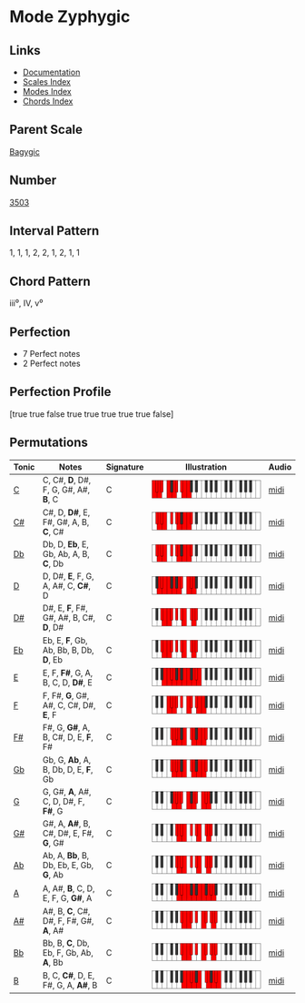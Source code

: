 # Mode Zyphygic

## Links

- [Documentation](README.md)
- [Scales Index](Scales.md)
- [Modes Index](Modes.md)
- [Chords Index](Chords.md)

## Parent Scale

[Bagygic](ScaleBagygic.md)

## Number

[3503](https://ianring.com/musictheory/scales/3503)

## Interval Pattern

1, 1, 1, 2, 2, 1, 2, 1, 1

## Chord Pattern

iii⁰, IV, v⁰

## Perfection

- 7 Perfect notes
- 2 Perfect notes

## Perfection Profile

[true true false true true true true true false]

## Permutations

| Tonic | Notes | Signature | Illustration | Audio |
|-------|-------|-----------|--------------|-------|
| [C](ModeCNaturalZyphygic.md) | C, C#, **D**, D#, F, G, G#, A#, **B**, C | C | ![CNaturalZyphygic](ModeCNaturalZyphygic.png) | [midi](https://github.com/edipermadi/music/blob/main/docs/ModeCNaturalZyphygic.mid?raw=true) |
| [C#](ModeCSharpZyphygic.md) | C#, D, **D#**, E, F#, G#, A, B, **C**, C# | C | ![CSharpZyphygic](ModeCSharpZyphygic.png) | [midi](https://github.com/edipermadi/music/blob/main/docs/ModeCSharpZyphygic.mid?raw=true) |
| [Db](ModeDFlatZyphygic.md) | Db, D, **Eb**, E, Gb, Ab, A, B, **C**, Db | C | ![DFlatZyphygic](ModeDFlatZyphygic.png) | [midi](https://github.com/edipermadi/music/blob/main/docs/ModeDFlatZyphygic.mid?raw=true) |
| [D](ModeDNaturalZyphygic.md) | D, D#, **E**, F, G, A, A#, C, **C#**, D | C | ![DNaturalZyphygic](ModeDNaturalZyphygic.png) | [midi](https://github.com/edipermadi/music/blob/main/docs/ModeDNaturalZyphygic.mid?raw=true) |
| [D#](ModeDSharpZyphygic.md) | D#, E, **F**, F#, G#, A#, B, C#, **D**, D# | C | ![DSharpZyphygic](ModeDSharpZyphygic.png) | [midi](https://github.com/edipermadi/music/blob/main/docs/ModeDSharpZyphygic.mid?raw=true) |
| [Eb](ModeEFlatZyphygic.md) | Eb, E, **F**, Gb, Ab, Bb, B, Db, **D**, Eb | C | ![EFlatZyphygic](ModeEFlatZyphygic.png) | [midi](https://github.com/edipermadi/music/blob/main/docs/ModeEFlatZyphygic.mid?raw=true) |
| [E](ModeENaturalZyphygic.md) | E, F, **F#**, G, A, B, C, D, **D#**, E | C | ![ENaturalZyphygic](ModeENaturalZyphygic.png) | [midi](https://github.com/edipermadi/music/blob/main/docs/ModeENaturalZyphygic.mid?raw=true) |
| [F](ModeFNaturalZyphygic.md) | F, F#, **G**, G#, A#, C, C#, D#, **E**, F | C | ![FNaturalZyphygic](ModeFNaturalZyphygic.png) | [midi](https://github.com/edipermadi/music/blob/main/docs/ModeFNaturalZyphygic.mid?raw=true) |
| [F#](ModeFSharpZyphygic.md) | F#, G, **G#**, A, B, C#, D, E, **F**, F# | C | ![FSharpZyphygic](ModeFSharpZyphygic.png) | [midi](https://github.com/edipermadi/music/blob/main/docs/ModeFSharpZyphygic.mid?raw=true) |
| [Gb](ModeGFlatZyphygic.md) | Gb, G, **Ab**, A, B, Db, D, E, **F**, Gb | C | ![GFlatZyphygic](ModeGFlatZyphygic.png) | [midi](https://github.com/edipermadi/music/blob/main/docs/ModeGFlatZyphygic.mid?raw=true) |
| [G](ModeGNaturalZyphygic.md) | G, G#, **A**, A#, C, D, D#, F, **F#**, G | C | ![GNaturalZyphygic](ModeGNaturalZyphygic.png) | [midi](https://github.com/edipermadi/music/blob/main/docs/ModeGNaturalZyphygic.mid?raw=true) |
| [G#](ModeGSharpZyphygic.md) | G#, A, **A#**, B, C#, D#, E, F#, **G**, G# | C | ![GSharpZyphygic](ModeGSharpZyphygic.png) | [midi](https://github.com/edipermadi/music/blob/main/docs/ModeGSharpZyphygic.mid?raw=true) |
| [Ab](ModeAFlatZyphygic.md) | Ab, A, **Bb**, B, Db, Eb, E, Gb, **G**, Ab | C | ![AFlatZyphygic](ModeAFlatZyphygic.png) | [midi](https://github.com/edipermadi/music/blob/main/docs/ModeAFlatZyphygic.mid?raw=true) |
| [A](ModeANaturalZyphygic.md) | A, A#, **B**, C, D, E, F, G, **G#**, A | C | ![ANaturalZyphygic](ModeANaturalZyphygic.png) | [midi](https://github.com/edipermadi/music/blob/main/docs/ModeANaturalZyphygic.mid?raw=true) |
| [A#](ModeASharpZyphygic.md) | A#, B, **C**, C#, D#, F, F#, G#, **A**, A# | C | ![ASharpZyphygic](ModeASharpZyphygic.png) | [midi](https://github.com/edipermadi/music/blob/main/docs/ModeASharpZyphygic.mid?raw=true) |
| [Bb](ModeBFlatZyphygic.md) | Bb, B, **C**, Db, Eb, F, Gb, Ab, **A**, Bb | C | ![BFlatZyphygic](ModeBFlatZyphygic.png) | [midi](https://github.com/edipermadi/music/blob/main/docs/ModeBFlatZyphygic.mid?raw=true) |
| [B](ModeBNaturalZyphygic.md) | B, C, **C#**, D, E, F#, G, A, **A#**, B | C | ![BNaturalZyphygic](ModeBNaturalZyphygic.png) | [midi](https://github.com/edipermadi/music/blob/main/docs/ModeBNaturalZyphygic.mid?raw=true) |
